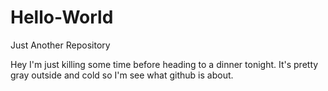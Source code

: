 # Hello-World
Just Another Repository

Hey I'm just killing some time before heading to a dinner tonight.  It's pretty gray outside and cold so I'm see what github is about.
